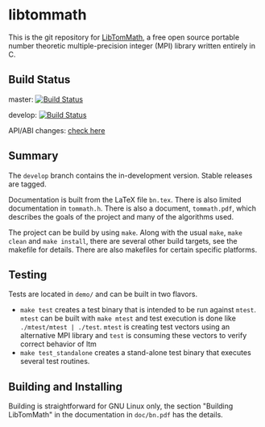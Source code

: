 # libtommath

This is the git repository for [LibTomMath](http://www.libtom.net/LibTomMath/), a free open source portable number theoretic multiple-precision integer (MPI) library written entirely in C.

## Build Status

master: [![Build Status](https://api.travis-ci.org/libtom/libtommath.png?branch=master)](https://travis-ci.org/libtom/libtommath)

develop: [![Build Status](https://api.travis-ci.org/libtom/libtommath.png?branch=develop)](https://travis-ci.org/libtom/libtommath)

API/ABI changes: [check here](https://abi-laboratory.pro/tracker/timeline/libtommath/)

## Summary

The `develop` branch contains the in-development version. Stable releases are tagged.

Documentation is built from the LaTeX file `bn.tex`. There is also limited documentation in `tommath.h`. There is also a document, `tommath.pdf`, which describes the goals of the project and many of the algorithms used.

The project can be build by using `make`. Along with the usual `make`, `make clean` and `make install`, there are several other build targets, see the makefile for details. There are also makefiles for certain specific platforms.

## Testing

Tests are located in `demo/` and can be built in two flavors.
* `make test` creates a test binary that is intended to be run against `mtest`. `mtest` can be built with `make mtest` and test execution is done like `./mtest/mtest | ./test`. `mtest` is creating test vectors using an alternative MPI library and `test` is consuming these vectors to verify correct behavior of ltm
* `make test_standalone` creates a stand-alone test binary that executes several test routines.

## Building and Installing

Building is straightforward for GNU Linux only, the section "Building LibTomMath" in the documentation in `doc/bn.pdf` has the details.
